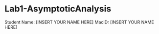 # Lab1-AsymptoticAnalysis

Student Name:   [INSERT YOUR NAME HERE]
MacID:          [INSERT YOUR NAME HERE]
